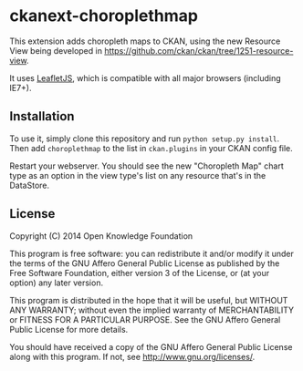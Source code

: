 ckanext-choroplethmap
=====================

This extension adds choropleth maps to CKAN, using the new Resource View being
developed in https://github.com/ckan/ckan/tree/1251-resource-view.

It uses [LeafletJS](http://leafletjs.com), which is compatible with all major
browsers (including IE7+).

Installation
------------

To use it, simply clone this repository and run ```python setup.py install```.
Then add ```choroplethmap``` to the list in ```ckan.plugins``` in your CKAN
config file.

Restart your webserver. You should see the new "Choropleth Map" chart type as
an option in the view type's list on any resource that's in the DataStore.

License
-------

Copyright (C) 2014 Open Knowledge Foundation

This program is free software: you can redistribute it and/or modify
it under the terms of the GNU Affero General Public License as published
by the Free Software Foundation, either version 3 of the License, or
(at your option) any later version.

This program is distributed in the hope that it will be useful,
but WITHOUT ANY WARRANTY; without even the implied warranty of
MERCHANTABILITY or FITNESS FOR A PARTICULAR PURPOSE.  See the
GNU Affero General Public License for more details.

You should have received a copy of the GNU Affero General Public License
along with this program.  If not, see <http://www.gnu.org/licenses/>.
